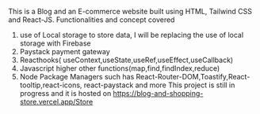 This is a Blog and an E-commerce website built using HTML, Tailwind CSS and React-JS.
Functionalities and concept covered
1) use of Local storage to store data, I will be replacing the use of local storage with Firebase
2) Paystack payment gateway
3) Reacthooks( useContext,useState,useRef,useEffect,useCallback)
4) Javascript higher other functions(map,find,findIndex,reduce)
5) Node Package Managers such has React-Router-DOM,Toastify,React-tooltip,react-icons, react-paystack and more
This project is still in progress and it is hosted on
https://blog-and-shopping-store.vercel.app/Store
